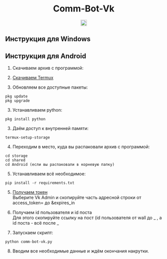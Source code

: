 <h1 align="center">Comm-Bot-Vk</h1>

<p align="center">
<a href="https://github.com/blackcatprog/folder_icons/blob/main/LICENSE"><img alt="LICENSE" src="https://img.shields.io/github/license/tjackenpacken/taskbar-groups?style=for-the-badge" height="20"/></a> 
</p>

## Инструкция для Windows

## Инструкция для Android

1) Скачиваем архив с программой:



1) [Скачиваем Termux](https://play.google.com/store/apps/details?id=com.termux "Скачать Termux")

2) Обновляем все доступные пакеты:

```
pkg update
pkg upgrade
```

3) Устанавливаем python:

```
pkg install python
```

3) Даём доступ к внутренней памяти:

```
termux-setup-storage
```

4) Переходим в место, куда вы распаковали архив с программой:

```
cd storage
cd shared
cd Android (если вы распаковали в корневую папку)
```

5) Устанавливаем всё необходимое:

```
pip install -r requirements.txt
```

5) [Получаем токен](https://vkhost.github.io "Получить токен")<br>Выберите Vk Admin и скопируйте часть адресной строки от access_token= до &expires_in

6) Получаем id пользователя и id поста<br>Для этого скопируйте ссылку на пост (id пользователя от wall до _ , а id поста - всё после _

7) Запускаем скрипт:

```
python comm-bot-vk.py
```

8) Вводим все необходимые данные и ждём окончания накрутки.
